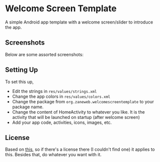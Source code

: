 # Welcome Screen Template
A simple Android app template with a welcome screen/slider to introduce the app.
## Screenshots
Below are some assorted screenshots:

## Setting Up
To set this up,
* Edit the strings in `res/values/strings.xml`
* Change the app colors in `res/values/colors.xml`
* Change the package from `org.zaneweb.welcomescreentemplate` to your package name.
* Change the content of HomeActivity to whatever you like. It is the activity that will be launched on startup (after welcome screen)
* Add your app code, activities, icons, images, etc.
## License
Based on [this](https://github.com/NilaxSpaceo/WelcomeScreen), so if there's a license there (I couldn't find one) it applies to this. Besides that, do whatever you want with it.

